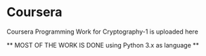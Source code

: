 Coursera
========

Coursera Programming Work for Cryptography-1 is uploaded here

** MOST OF THE WORK IS DONE using Python 3.x as language **
